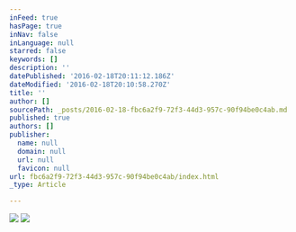 ```yaml
---
inFeed: true
hasPage: true
inNav: false
inLanguage: null
starred: false
keywords: []
description: ''
datePublished: '2016-02-18T20:11:12.186Z'
dateModified: '2016-02-18T20:10:58.270Z'
title: ''
author: []
sourcePath: _posts/2016-02-18-fbc6a2f9-72f3-44d3-957c-90f94be0c4ab.md
published: true
authors: []
publisher:
  name: null
  domain: null
  url: null
  favicon: null
url: fbc6a2f9-72f3-44d3-957c-90f94be0c4ab/index.html
_type: Article

---
```

![](https://the-grid-user-content.s3-us-west-2.amazonaws.com/9fc44d13-a2f9-46f8-a8d3-96a7bea16d1d.png)
![](https://the-grid-user-content.s3-us-west-2.amazonaws.com/0e2fc716-7b5d-47ea-88c1-5b9d3c347d21.gif)